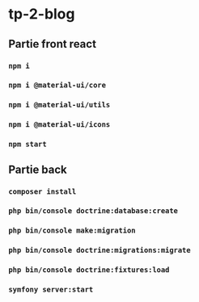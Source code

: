 # tp-2-blog

## Partie front react

### `npm i`
### `npm i @material-ui/core`
### `npm i @material-ui/utils`
### `npm i @material-ui/icons`
### `npm start`

## Partie back

### `composer install`
### `php bin/console doctrine:database:create`
### `php bin/console make:migration`
### `php bin/console doctrine:migrations:migrate`
### `php bin/console doctrine:fixtures:load`
### `symfony server:start`
